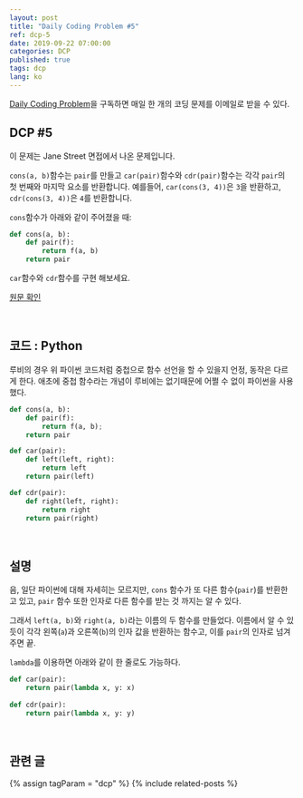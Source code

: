 ```yaml
---
layout: post
title: "Daily Coding Problem #5"
ref: dcp-5
date: 2019-09-22 07:00:00
categories: DCP
published: true
tags: dcp
lang: ko
---
```


[Daily Coding Problem](https://www.dailycodingproblem.com)을 구독하면 매일 한 개의 코딩 문제를 이메일로 받을 수 있다.

## **DCP #5**
이 문제는 Jane Street 면접에서 나온 문제입니다.

`cons(a, b)`함수는 `pair`를 만들고 `car(pair)`함수와 `cdr(pair)`함수는 각각 `pair`의 첫 번째와 마지막 요소를 반환합니다. 예를들어, `car(cons(3, 4))`은 `3`을 반환하고, `cdr(cons(3, 4))`은 `4`를 반환합니다.

`cons`함수가 아래와 같이 주어졌을 때:

```python
def cons(a, b):
    def pair(f):
        return f(a, b)
    return pair
```
`car`함수와 `cdr`함수를 구현 해보세요.

[원문 확인](en-dcp-5.html#dcp5) 

<br>

## **코드 : Python**
루비의 경우 위 파이썬 코드처럼 중첩으로 함수 선언을 할 수 있을지 언정, 동작은 다르게 한다. 애초에 중첩 함수라는 개념이 루비에는 없기때문에 어쩔 수 없이 파이썬을 사용했다.

```python
def cons(a, b):
    def pair(f):
        return f(a, b);
    return pair

def car(pair):
    def left(left, right):
        return left
    return pair(left)

def cdr(pair):
    def right(left, right):
        return right
    return pair(right)
```

<br>

## **설명**

음, 일단 파이썬에 대해 자세히는 모르지만, `cons` 함수가 또 다른 함수(`pair`)를 반환한고 있고, `pair` 함수 또한 인자로 다른 함수를 받는 것 까지는 알 수 있다.

그래서 `left(a, b)`와 `right(a, b)`라는 이름의 두 함수를 만들었다. 이름에서 알 수 있듯이 각각 왼쪽(`a`)과 오른쪽(`b`)의 인자 값을 반환하는 함수고, 이를 `pair`의 인자로 넘겨주면 끝.

`lambda`를 이용하면 아래와 같이 한 줄로도 가능하다.

```python
def car(pair):
    return pair(lambda x, y: x)
    
def cdr(pair):
    return pair(lambda x, y: y)
```

<br>

## **관련 글**
{% assign tagParam = "dcp" %}
{% include related-posts %}